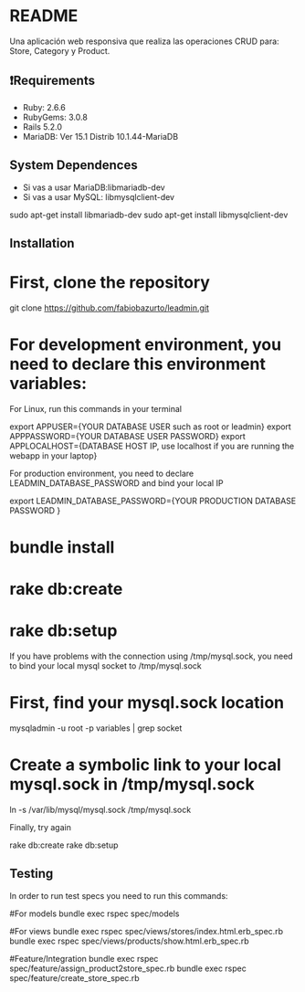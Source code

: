 # README

Una aplicación web responsiva que realiza las operaciones CRUD para: Store, Category y Product.

## ❗️Requirements

* Ruby: 2.6.6
* RubyGems: 3.0.8
* Rails 5.2.0
* MariaDB:  Ver 15.1 Distrib 10.1.44-MariaDB

## System Dependences

* Si vas a usar MariaDB:libmariadb-dev
* Si vas a usar MySQL: libmysqlclient-dev

sudo apt-get install libmariadb-dev
sudo apt-get install libmysqlclient-dev

## Installation

# First, clone the repository

git clone https://github.com/fabiobazurto/leadmin.git

# For development environment, you need to declare this environment variables:

For Linux, run this commands in your terminal

export APPUSER={YOUR DATABASE USER such as root or leadmin}
export APPPASSWORD={YOUR DATABASE USER PASSWORD}
export APPLOCALHOST={DATABASE HOST IP, use localhost if you are running the webapp in your laptop}

For production environment, you need to declare LEADMIN_DATABASE_PASSWORD and bind your local IP

export LEADMIN_DATABASE_PASSWORD={YOUR PRODUCTION DATABASE PASSWORD }

# bundle install

# rake db:create
# rake db:setup

If you have problems with the connection using /tmp/mysql.sock, you need to bind your local mysql socket to /tmp/mysql.sock

# First, find your mysql.sock location

mysqladmin -u root -p variables | grep socket

# Create a symbolic link to your local mysql.sock in /tmp/mysql.sock

ln -s /var/lib/mysql/mysql.sock /tmp/mysql.sock

Finally, try again

rake db:create
rake db:setup


## Testing

In order to run test specs you need to run this commands:

#For models
bundle exec rspec spec/models

#For views
bundle exec rspec spec/views/stores/index.html.erb_spec.rb
bundle exec rspec spec/views/products/show.html.erb_spec.rb

#Feature/Integration
bundle exec rspec spec/feature/assign_product2store_spec.rb
bundle exec rspec spec/feature/create_store_spec.rb
